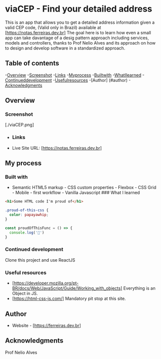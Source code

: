 # viaCEP - Find your detailed address
This is an app that allows you to get a detailed address information given a valid CEP code,
(Valid only in Brazil) available at [https://notas.ferreiras.dev.br] The goal here is to learn how even a small app can take davantage of a desig pattern approach including services,
models
and controllers,
thanks to Prof Nelio Alves
and its approach on how to design
and develop software in a standardized approach.
## Table of contents
-[Overview](
#overview)
-[Screenshot](
#screenshot)
-[Links](
#links)
-[Myprocess](
#my-process)
-[Builtwith](
#built-with)
-[WhatIlearned](
#what-i-learned)
-[Continueddevelopment](
#continued-development)
-[Usefulresources](
#useful-resources)
-[Author]
(#author)
-[Acknowledgments](
#acknowledgments)
## Overview
### Screenshot
[./viaCEP.png]
* ### Links
- Live Site URL: [https://notas.ferreiras.dev.br] 
## My process
 ### Built with
- Semantic HTML5 markup - CSS custom properties - Flexbox - CSS Grid - Mobile - first workflow - Vanilla Javascript ### What I learned
```html
<h1>Some HTML code I'm proud of</h1>
``` 
```css
.proud-of-this-css {
  color: papayawhip;
}
``` 
```js
const proudOfThisFunc = () => {
  console.log('🎉')
}
``` 
### Continued development
Clone this project and use ReactJS 
### Useful resources
- [https://developer.mozilla.org/pt-BR/docs/Web/JavaScript/Guide/Working_with_objects] Everything is an Object in JS.
- [https://html-css-js.com/] Mandatory pit stop at this site.
## Author
- Website - [https://ferreiras.dev.br] 
## Acknowledgments
Prof Nelio Alves